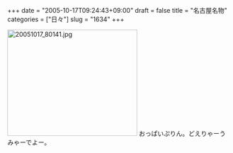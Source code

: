 +++
date = "2005-10-17T09:24:43+09:00"
draft = false
title = "名古屋名物"
categories = ["日々"]
slug = "1634"
+++

<img src="http://ieiriblog.img.jugem.cc/20051017_80141.jpg" class="pict" width="293" height="240" alt="20051017_80141.jpg" />
おっぱいぷりん。どえりゃーうみゃーでよー。
